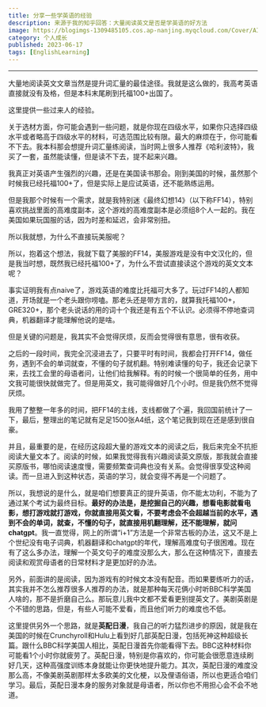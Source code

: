 ```yaml
---
title: 分享一些学英语的经验
description: 来源于我的知乎回答：大量阅读英文是否是学英语的好方法
image: https://blogimgs-1309485105.cos.ap-nanjing.myqcloud.com/Cover/AI/4.png
category: 个人成长
published: 2023-06-17
tags: [EnglishLearning]
---
```


------------

大量地阅读英文文章当然是提升词汇量的最佳途径。我就是这么做的，我高考英语直接就没有及格，但是本科末尾刷到托福100+出国了。

这里提供一些过来人的经验。

关于选材方面，你可能会遇到一些问题，就是你现在四级水平，如果你只选择四级水平或者略高于四级水平的材料，可选范围比较有限。最大的麻烦在于，你可能看不下去。我本科那会想提升词汇量练阅读，当时网上很多人推荐《哈利波特》，我买了一套，虽然能读懂，但是读不下去，提不起来兴趣。

我真正对英语产生强烈的兴趣，还是在美国读书那会。刚到美国的时候，虽然那个时候我已经托福100+了，但是实际上是应试英语，还不能熟练运用。

但是我那个时候有一个需求，就是我特别迷《最终幻想14》（以下称FF14），特别喜欢挑战里面的高难度副本，这个游戏的高难度副本是必须组8个人一起的。我在美国如果玩国服的话，因为时差和延迟，会非常别扭。

所以我就想，为什么不直接玩美服呢？

所以，抱着这个想法，我就下载了美服的FF14，美服游戏是没有中文汉化的，但是我当时想，既然我已经托福100+了，为什么不尝试直接读这个游戏的英文文本呢？

事实证明我有点naive了，游戏英语的难度比托福可大多了。玩过FF14的人都知道，开场就是一个老头跟你唠嗑。那老头还是带方言的，就算我托福100+，GRE320+，那个老头说话的用的词十个我还是有五个不认识。必须得不停地查词典，机器翻译才能理解他说的是啥。

但是关键的问题是，我其实不会觉得厌烦，反而会觉得很有意思，很有收获。

之后的一段时间，我完全沉浸进去了，只要平时有时间，我都会打开FF14，做任务，遇到不会的单词就查，不懂的句子就机翻。特别难读懂的句子，我还会记录下来，去找工会里的母语者问，让他们给我解释。有的时候一个很简单的任务，用中文我可能很快就做完了。但是用英文，我可能得做好几个小时。但是我仍然不觉得厌烦。

我用了整整一年多的时间，把FF14的主线，支线都做了个遍，我回国前统计了一下，最后，整理出的笔记就有足足1500张A4纸，这个笔记我到现在还是感到很自豪。

并且，最重要的是，在经历这段超大量的游戏文本的阅读之后，我后来完全不抗拒阅读大量文本了。阅读的时候，如果我觉得我有兴趣阅读英文原版，那我就会直接买原版书，哪怕阅读速度慢，需要频繁查词典也没有关系。会觉得很享受这种阅读。而一旦进入到这种状态，英语的学习，就会变得不再是一个问题了。

所以，我想说的是什么，就是咱们想要真正的提升英语，你不能太功利，不能为了通过某个考试为最终目标。**最好的办法是，是挖掘自己的兴趣，想看电影就看电影，想打游戏就打游戏，你就直接用英文看，不要考虑会不会超越当前的水平，遇到不会的单词，就查，不懂的句子，就直接用机翻理解，还不能理解，就问chatgpt**。我一直觉得，网上的所谓“i+1”方法是一个非常古板的办法，这又不是上个世纪没有电子词典，机器翻译和chatgpt的年代，理解高难度句子很困难。现在有了这么多办法，理解一个英文句子的难度没那么大，那么在这种情况下，直接去阅读和观赏母语者的日常材料才是更加好的办法。

另外，前面讲的是阅读，因为游戏有的时候文本没有配音。而如果要练听力的话，其实我并不怎么推荐很多人推荐的办法，就是那种每天花俩小时听BBC科学美国人啥的，那不是折磨自己么。那玩意儿我中文都不爱看更别提英文了。美剧英剧是个不错的思路，但是，有些人可能不爱看，而且他们听力的难度也不低。

这里提供另外一个思路，就是**英配日漫**，我自己的听力猛烈进步的原因，就是我在美国的时候在Crunchyroll和Hulu上看到好几部英配日漫，包括死神这种超级长篇。跟什么BBC科学美国人相比，英配日漫首先你能看得下去。BBC这种材料你可能看1个小时你就疲劳了。英配日漫，特别是你喜欢的，你可能会很愿意连续刷好几天，这种高强度训练本身就能让你更快地提升能力。其次，英配日漫的难度没那么高，不像美剧英剧那样太多欧美的文化梗，以及俚语俗语，所以也更适合咱们学习。最后，英配日漫本身的服务对象就是母语者，所以你也不用担心会不会不地道。
